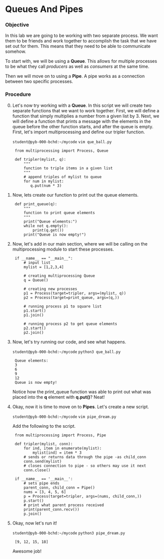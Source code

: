 # Queues And Pipes

### Objective

In this lab we are going to be working with two separate process. We want them to be friends and work together to accomplish the task that we have set out for them. This means that they need to be able to communicate somehow.

To start with, we will be using a **Queue**. This allows for multiple processes to be what they call _producers_ as well as _consumers_ at the same time.

Then we will move on to using a **Pipe**. A pipe works as a connection between two specific processes.

### Procedure

0. Let's now try working with a **Queue**. In this script we will create two separate functions that we want to work together. First, we will define a function that simply multiplies a number from a given list by 3. Next, we will define a function that prints a message with the elements in the queue before the other function starts, and after the queue is empty. First, let's import multiprocessing and define our tripler function.

    `student@pyb-000-bchd:~/mycode` `vim que_ball.py`

        from multiprocessing import Process, Queue

        def tripler(mylist, q):
            """
            function to triple items in a given list
            """
            # append triples of mylist to queue
            for num in mylist:
               q.put(num * 3)

0. Now, lets create our function to print out the queue elements.

        def print_queue(q):
            """
            function to print queue elements
            """
            print("Queue elements:")
            while not q.empty():
                print(q.get())
            print("Queue is now empty!")

0. Now, let's add in our main section, where we will be calling on the multiprocessing module to start these processes.

        if __name__ == "__main__":
            # input list
            mylist = [1,2,3,4]

            # creating multiprocessing Queue
            q = Queue()

            # creating new processes
            p1 = Process(target=tripler, args=(mylist, q))
            p2 = Process(target=print_queue, args=(q,))

            # running process p1 to square list
            p1.start()
            p1.join()

            # running process p2 to get queue elements
            p2.start()
            p2.join()

0. Now, let's try running our code, and see what happens.

    `student@pyb-000-bchd:~/mycode` `python3 que_ball.py`

        Queue elements:
        3
        6
        9
        12
        Queue is now empty!

    Notice how the print_queue function was able to print out what was placed into the **q** element with **q.put()**? Neat!

0. Okay, now it is time to move on to **Pipes**. Let's create a new script.

    `student@pyb-000-bchd:~/mycode` `vim pipe_dream.py`

    Add the following to the script.

        from multiprocessing import Process, Pipe

        def tripler(mylist, conn):
            for ind, item in enumerate(mylist):
                mylist[ind] = item * 3
            # sends or returns data through the pipe -as child_conn
            conn.send(mylist)
            # closes connection to pipe - so others may use it next
            conn.close()

        if __name__ == '__main__':
            # sets pipe ends
            parent_conn, child_conn = Pipe()
            nums = [3, 4, 5, 6]
            p = Process(target=tripler, args=(nums, child_conn,))
            p.start()
            # print what parent process received
            print(parent_conn.recv())   
            p.join()


0. Okay, now let's run it!

    `student@pyb-000-bchd:~/mycode` `python3 pipe_dream.py`    

        [9, 12, 15, 18]

    Awesome job!
